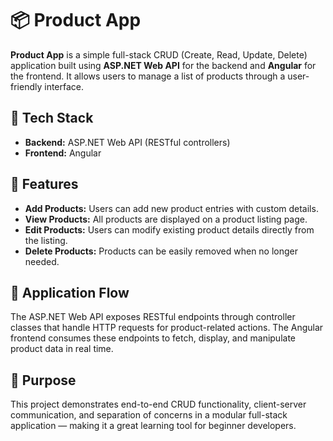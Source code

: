 # 📦 Product App

**Product App** is a simple full-stack CRUD (Create, Read, Update, Delete) application built using **ASP.NET Web API** for the backend and **Angular** for the frontend. It allows users to manage a list of products through a user-friendly interface.

## 🔧 Tech Stack

- **Backend:** ASP.NET Web API (RESTful controllers)
- **Frontend:** Angular

## 🧩 Features

- **Add Products:** Users can add new product entries with custom details.
- **View Products:** All products are displayed on a product listing page.
- **Edit Products:** Users can modify existing product details directly from the listing.
- **Delete Products:** Products can be easily removed when no longer needed.

## 🔄 Application Flow

The ASP.NET Web API exposes RESTful endpoints through controller classes that handle HTTP requests for product-related actions. The Angular frontend consumes these endpoints to fetch, display, and manipulate product data in real time.

## 🎯 Purpose

This project demonstrates end-to-end CRUD functionality, client-server communication, and separation of concerns in a modular full-stack application — making it a great learning tool for beginner developers.

